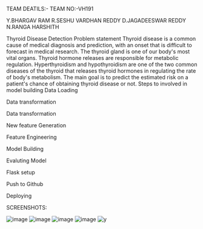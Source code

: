 TEAM DEATILS:-
TEAM NO:-VH191

Y.BHARGAV RAM
R.SESHU VARDHAN REDDY
D.JAGADEESWAR  REDDY
N.RANGA HARSHITH

Thyroid Disease Detection
Problem statement
Thyroid disease is a common cause of medical diagnosis and prediction, with an onset that is difficult to forecast in medical research. The thyroid gland is one of our body's most vital organs. Thyroid hormone releases are responsible for metabolic regulation. Hyperthyroidism and hypothyroidism are one of the two common diseases of the thyroid that releases thyroid hormones in regulating the rate of body's metabolism. The main goal is to predict the estimated risk on a patient's chance of obtaining thyroid disease or not.
Steps to involved in model building
Data Loading

Data transformation

Data transformation

New feature Generation

Feature Engineering

Model Building

Evaluting Model

Flask setup

Push to Github

Deploying

SCREENSHOTS:

![image](https://github.com/Sheshuvardhanreddy/project/assets/142722416/c89f580b-fbc4-438e-9687-20549ed984f1)
![image](https://github.com/Sheshuvardhanreddy/project/assets/142722416/1b2f61c3-f753-4573-8401-64194decc267)
![image](https://github.com/Sheshuvardhanreddy/project/assets/142722416/0c464afa-a811-4a32-b3a5-51c20e07007c)
![image](https://github.com/Sheshuvardhanreddy/project/assets/142722416/9303e3d7-c7ab-4cee-b0ce-1ee0f8413db7)
![y](https://github.com/Sheshuvardhanreddy/project/assets/142722416/7bb59576-125a-40ee-9c76-777201b17d93)




